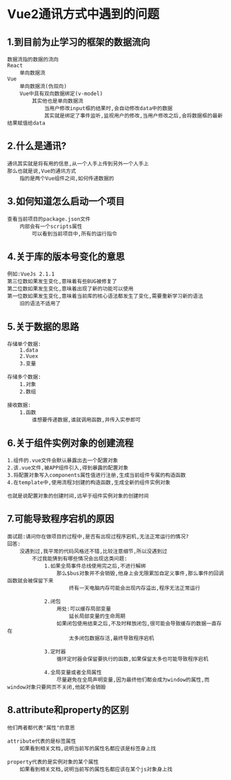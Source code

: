 # Vue2通讯方式中遇到的问题

## 1.到目前为止学习的框架的数据流向

```
数据流指的数据的流向
React
	单向数据流
Vue
	单向数据流(伪双向)
	Vue中具有双向数据绑定(v-model)
		其实他也是单向数据流
			当用户修改input框的结果时,会自动修改data中的数据
			其实就是绑定了事件监听,监视用户的修改,当用户修改之后,会将数据框的最新结果赋值给data
```

## 2.什么是通讯?

```
通讯其实就是将有用的信息,从一个人手上传到另外一个人手上
那么也就是说,Vue的通讯方式
	指的是两个Vue组件之间,如何传递数据的
```

## 3.如何知道怎么启动一个项目

```
查看当前项目的package.json文件
	内部会有一个scripts属性
		可以看到当前项目中,所有的运行指令
```

## 4.关于库的版本号变化的意思

```
例如:VueJs 2.1.1
第三位数如果发生变化,意味着有些BUG被修复了
第二位数如果发生变化,意味着出现了新的功能可以使用
第一位数如果发生变化,意味着当前库的核心语法都发生了变化,需要重新学习新的语法
	旧的语法不适用了
```

## 5.关于数据的思路

```
存储单个数据:
	1.data
	2.Vuex
	3.变量
	
存储多个数据:
	1.对象
	2.数组
	
接收数据:
	1.函数
		谁想要传递数据,谁就调用函数,并传入实参即可
```

## 6.关于组件实例对象的创建流程

```
1.组件的.vue文件会默认暴露出去一个配置对象
2.该.vue文件,被APP组件引入,得到暴露的配置对象
3.将配置对象写入components属性值进行注册,生成当前组件专属的构造函数
4.在template中,使用流程3创建的构造函数,生成全新的组件实例对象

也就是说配置对象的创建时间,远早于组件实例对象的创建时间
```

## 7.可能导致程序宕机的原因

```
面试题:请问你在做项目的过程中,是否有出现过程序宕机,无法正常运行的情况?
回答:
	没遇到过,我平常的代码风格还不错,比较注意细节,所以没遇到过
		不过我能猜到有哪些情况会出现这类问题:
			1.如果全局事件总线使用完之后,不进行解绑
				那么$bus对象并不会销毁,他身上会无限累加自定义事件,那么事件的回调函数就会被保留下来
					终有一天电脑内存可能会出现内存溢出,程序无法正常运行
					
			2.闭包
				用处:可以缓存局部变量
					延长局部变量的生命周期
				如果闭包使用结束之后,不及时释放闭包,很可能会导致缓存的数据一直存在
					太多闭包数据存活,最终导致程序宕机
					
			3.定时器
				循环定时器会保留要执行的函数,如果保留太多也可能导致程序宕机
				
			4.全局变量或者全局属性
				尽量避免在全局声明变量,因为最终他们都会成为window的属性,而window对象只要网页不关闭,他就不会销毁
```

## 8.attribute和property的区别

```
他们两者都代表"属性"的意思

attribute代表的是标签属性
	如果看到相关文档,说明当前写的属性名都应该是标签身上找
	
property代表的是实例对象的某个属性
	如果看到相关文档,说明当前写的属性名都应该在某个js对象身上找
```

